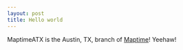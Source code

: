 ```yaml
---
layout: post
title: Hello world
---
```


MaptimeATX is the Austin, TX, branch of [Maptime](http://maptime.io)! Yeehaw!
